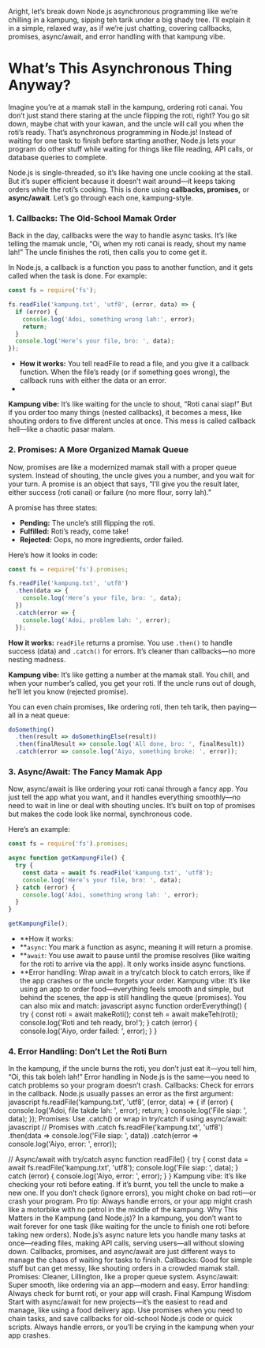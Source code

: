 Aright, let’s break down Node.js asynchronous programming like we’re chilling in a kampung, sipping teh tarik under a big shady tree. I’ll explain it in a simple, relaxed way, as if we’re just chatting, covering callbacks, promises, async/await, and error handling with that kampung vibe.

# What’s This Asynchronous Thing Anyway?
Imagine you’re at a mamak stall in the kampung, ordering roti canai. You don’t just stand there staring at the uncle flipping the roti, right? You go sit down, maybe chat with your kawan, and the uncle will call you when the roti’s ready. That’s asynchronous programming in Node.js! Instead of waiting for one task to finish before starting another, Node.js lets your program do other stuff while waiting for things like file reading, API calls, or database queries to complete.

Node.js is single-threaded, so it’s like having one uncle cooking at the stall. But it’s super efficient because it doesn’t wait around—it keeps taking orders while the roti’s cooking. This is done using **callbacks, promises,** or **async/await**. Let’s go through each one, kampung-style.

### 1. Callbacks: The Old-School Mamak Order

Back in the day, callbacks were the way to handle async tasks. It’s like telling the mamak uncle, “Oi, when my roti canai is ready, shout my name lah!” The uncle finishes the roti, then calls you to come get it.

In Node.js, a callback is a function you pass to another function, and it gets called when the task is done. For example:

```javascript
const fs = require('fs');

fs.readFile('kampung.txt', 'utf8', (error, data) => {
  if (error) {
    console.log('Adoi, something wrong lah:', error);
    return;
  }
  console.log('Here’s your file, bro: ', data);
});
```

* **How it works:** You tell readFile to read a file, and you give it a callback function. When the file’s ready (or if something goes wrong), the callback runs with either the data or an error.
* 
**Kampung vibe:** It’s like waiting for the uncle to shout, “Roti canai siap!” But if you order too many things (nested callbacks), it becomes a mess, like shouting orders to five different uncles at once. This mess is called callback hell—like a chaotic pasar malam.
  
### 2. Promises: A More Organized Mamak Queue
Now, promises are like a modernized mamak stall with a proper queue system. Instead of shouting, the uncle gives you a number, and you wait for your turn. A promise is an object that says, “I’ll give you the result later, either success (roti canai) or failure (no more flour, sorry lah).”

A promise has three states:

* **Pending:** The uncle’s still flipping the roti.
* **Fulfilled:** Roti’s ready, come take!
* **Rejected:** Oops, no more ingredients, order failed.

Here’s how it looks in code:
```javascript
const fs = require('fs').promises;

fs.readFile('kampung.txt', 'utf8')
  .then(data => {
    console.log('Here’s your file, bro: ', data);
  })
  .catch(error => {
    console.log('Adoi, problem lah: ', error);
  });
```

**How it works:** `readFile` returns a promise. You use `.then()` to handle success (data) and `.catch()` for errors. It’s cleaner than callbacks—no more nesting madness.

**Kampung vibe:** It’s like getting a number at the mamak stall. You chill, and when your number’s called, you get your roti. If the uncle runs out of dough, he’ll let you know (rejected promise).

You can even chain promises, like ordering roti, then teh tarik, then paying—all in a neat queue:

```javascript
doSomething()
  .then(result => doSomethingElse(result))
  .then(finalResult => console.log('All done, bro: ', finalResult))
  .catch(error => console.log('Aiyo, something broke: ', error));
```

### 3. Async/Await: The Fancy Mamak App
Now, async/await is like ordering your roti canai through a fancy app. You just tell the app what you want, and it handles everything smoothly—no need to wait in line or deal with shouting uncles. It’s built on top of promises but makes the code look like normal, synchronous code.

Here’s an example:

```javascript
const fs = require('fs').promises;

async function getKampungFile() {
  try {
    const data = await fs.readFile('kampung.txt', 'utf8');
    console.log('Here’s your file, bro: ', data);
  } catch (error) {
    console.log('Adoi, something wrong lah: ', error);
  }
}

getKampungFile();
```

* **How it works:
* **`async`: You mark a function as async, meaning it will return a promise.
* **`await`: You use await to pause until the promise resolves (like waiting for the roti to arrive via the app). It only works inside async functions.
* **Error handling: Wrap await in a try/catch block to catch errors, like if the app crashes or the uncle forgets your order.
Kampung vibe: It’s like using an app to order food—everything feels smooth and simple, but behind the scenes, the app is still handling the queue (promises).
You can also mix and match:
javascript
async function orderEverything() {
  try {
    const roti = await makeRoti();
    const teh = await makeTeh(roti);
    console.log('Roti and teh ready, bro!');
  } catch (error) {
    console.log('Aiyo, order failed: ', error);
  }
}
### 4. Error Handling: Don’t Let the Roti Burn
In the kampung, if the uncle burns the roti, you don’t just eat it—you tell him, “Oi, this tak boleh lah!” Error handling in Node.js is the same—you need to catch problems so your program doesn’t crash.
Callbacks: Check for errors in the callback. Node.js usually passes an error as the first argument:
javascript
fs.readFile('kampung.txt', 'utf8', (error, data) => {
  if (error) {
    console.log('Adoi, file takde lah: ', error);
    return;
  }
  console.log('File siap: ', data);
});
Promises: Use .catch() or wrap in try/catch if using async/await:
javascript
// Promises with .catch
fs.readFile('kampung.txt', 'utf8')
  .then(data => console.log('File siap: ', data))
  .catch(error => console.log('Aiyo, error: ', error));

// Async/await with try/catch
async function readFile() {
  try {
    const data = await fs.readFile('kampung.txt', 'utf8');
    console.log('File siap: ', data);
  } catch (error) {
    console.log('Aiyo, error: ', error);
  }
}
Kampung vibe: It’s like checking your roti before eating. If it’s burnt, you tell the uncle to make a new one. If you don’t check (ignore errors), you might choke on bad roti—or crash your program.
Pro tip: Always handle errors, or your app might crash like a motorbike with no petrol in the middle of the kampung.
Why This Matters in the Kampung (and Node.js)?
In a kampung, you don’t want to wait forever for one task (like waiting for the uncle to finish one roti before taking new orders). Node.js’s async nature lets you handle many tasks at once—reading files, making API calls, serving users—all without slowing down. Callbacks, promises, and async/await are just different ways to manage the chaos of waiting for tasks to finish.
Callbacks: Good for simple stuff but can get messy, like shouting orders in a crowded mamak stall.
Promises: Cleaner, Lillington, like a proper queue system.
Async/await: Super smooth, like ordering via an app—modern and easy.
Error handling: Always check for burnt roti, or your app will crash.
Final Kampung Wisdom
Start with async/await for new projects—it’s the easiest to read and manage, like using a food delivery app. Use promises when you need to chain tasks, and save callbacks for old-school Node.js code or quick scripts. Always handle errors, or you’ll be crying in the kampung when your app crashes.

